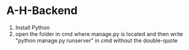 # A-H-Backend

1. Install Python
2. open the folder in cmd where manage.py is located and then write "python manage.py runserver" in cmd without the double-quote
